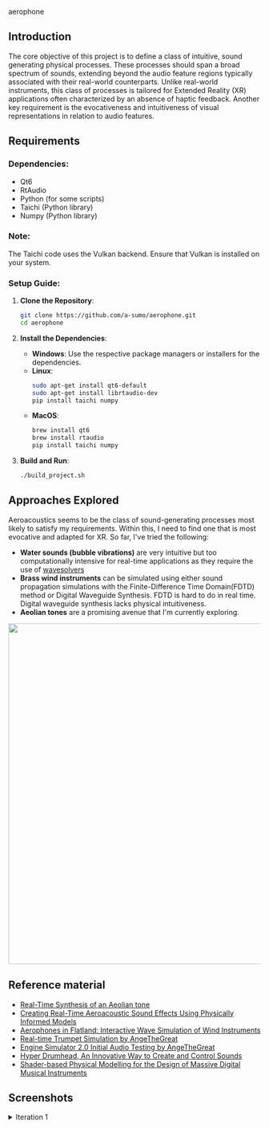 
aerophone
## Introduction

The core objective of this project is to define a class of intuitive, sound generating physical processes. These processes should span a broad spectrum of sounds, extending beyond the audio feature regions typically associated with their real-world counterparts. Unlike real-world instruments, this class of processes is tailored for Extended Reality (XR) applications often characterized by an absence of haptic feedback. Another key requirement is the evocativeness and intuitiveness of visual representations in relation to audio features.

## Requirements

### Dependencies:
- Qt6
- RtAudio
- Python (for some scripts)
- Taichi (Python library)
- Numpy (Python library)

### Note:
The Taichi code uses the Vulkan backend. Ensure that Vulkan is installed on your system.

### Setup Guide:
1. **Clone the Repository**: 
    ```bash
    git clone https://github.com/a-sumo/aerophone.git
    cd aerophone
    ```
2. **Install the Dependencies**:
   - **Windows**: Use the respective package managers or installers for the dependencies.
   - **Linux**: 
     ```bash
     sudo apt-get install qt6-default
     sudo apt-get install librtaudio-dev
     pip install taichi numpy
     ```
   - **MacOS**:
     ```bash
     brew install qt6
     brew install rtaudio
     pip install taichi numpy
     ```

3. **Build and Run**:
    ```bash
    ./build_project.sh
    ```

## Approaches Explored

Aeroacoustics seems to be the class of sound-generating processes most likely to satisfy my requirements. Within this, I need to find one that is most evocative and adapted for XR. So far, I've tried the following: 
- **Water sounds (bubble vibrations)** are very intuitive but too computationally intensive for real-time applications as they require the use of [wavesolvers](https://graphics.stanford.edu/papers/coupledbubbles/)
- **Brass wind instruments** can be simulated using either sound propagation simulations with the Finite-Difference Time Domain(FDTD) method or Digital Waveguide Synthesis. 
FDTD is hard to do in real time.  Digital waveguide synthesis lacks physical intuitiveness.
- **Aeolian tones** are a promising avenue that I'm currently exploring.
<img width="679" src="https://github.com/a-sumo/aerophone/assets/75185852/6d94e6c9-1262-4fef-be6a-a4d6e1e5e0e7">

## Reference material
- [Real-Time Synthesis of an Aeolian tone](https://intelligentsoundengineering.wordpress.com/2016/05/19/real-time-synthesis-of-an-aeolian-tone/)
- [Creating Real-Time Aeroacoustic Sound Effects Using Physically Informed Models](https://www.aes.org/journal/online/JAES_V66/7_8/#paper6)
- [Aerophones in Flatland: Interactive Wave Simulation of Wind Instruments](https://www.microsoft.com/en-us/research/publication/aerophones-flatland-interactive-wave-simulation-wind-instruments/)
- [Real-time Trumpet Simulation by AngeTheGreat](https://youtu.be/rGNUHigqUBM)
- [Engine Simulator 2.0 Initial Audio Testing by AngeTheGreat](https://www.youtube.com/watch?v=FJatcAkC8XI)
- [Hyper Drumhead, An Innovative Way to Create and Control Sounds](https://blog.siggraph.org/2022/08/an-innovative-way-to-create-and-control-sounds.html/)
- [Shader-based Physical Modelling for the Design of Massive Digital Musical Instruments](https://zenodo.org/record/1176203)

## Screenshots 
<details>
    <summary>Iteration 1</summary>
    <img width="400" alt="First Iteration" src="https://github.com/a-sumo/aerophone/assets/75185852/b3d1c133-dc60-4297-be0b-677be3e33d40">
</details>



